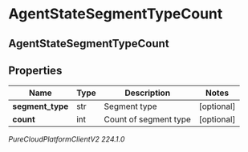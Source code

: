 # AgentStateSegmentTypeCount

## AgentStateSegmentTypeCount

## Properties

|Name | Type | Description | Notes|
|------------ | ------------- | ------------- | -------------|
| **segment_type** | str | Segment type | [optional] |
| **count** | int | Count of segment type | [optional] |



_PureCloudPlatformClientV2 224.1.0_

